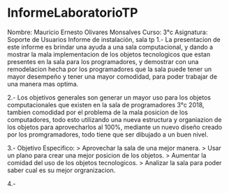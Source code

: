 # InformeLaboratorioTP
Nombre: Mauricio Ernesto Olivares Monsalves
Curso: 3°c
Asignatura: Soporte de Usuarios
Informe de instalación, sala tp
1.- La presentacion de este informe es brindar una ayuda a una sala computacional, y dando a mostrar la mala implementacion de los objetos tecnologicos que estan presentes en la sala para los programadores, y demostrar con una remodelacion hecha por los programadores que la sala puede tener un mayor desempeño y tener una mayor comodidad, para poder trabajar de una manera mas optima.

2.- Los objetivos generales son generar un mayor uso para los objetos computacionales que existen en la sala de programadores 3°c 2018, tambien comodidad por el problema de la mala posicion de los computadores, todo esto utilizando una nueva estructura y organiazion de los objetos para aprovecharlos al 100%, mediante un nuevo diseño creado por los promgramadores, todo tiene que ser dibujado a un buen nivel.

3.- Objetivo Especifico:
     > Aprovechar la sala de una mejor manera.
     > Usar un plano para crear una mejor posicion de los objetos.
     > Aumentar la comidad del uso de los objetos tecnologicos.
     > Analizar la sala para poder saber cual es su mejor orgranizacion.
     
4.-      
     
 
     
     
